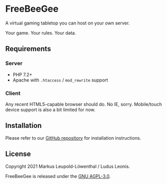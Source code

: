 # FreeBeeGee

A virtual gaming tabletop you can host on your own server.

Your game. Your rules. Your data.

## Requirements

### Server

* PHP 7.2+
* Apache with `.htaccess` / `mod_rewrite` support

### Client

Any recent HTML5-capable browser should do. No IE, sorry. Mobile/touch device support is also a bit limited for now.

## Installation

Please refer to our [GitHub repository](https://github.com/ludus-leonis/FreeBeeGee/) for installation instructions.

## License

Copyright 2021 Markus Leupold-Löwenthal / Ludus Leonis.

FreeBeeGee is released under the [GNU AGPL-3.0](LICENSE.md).
